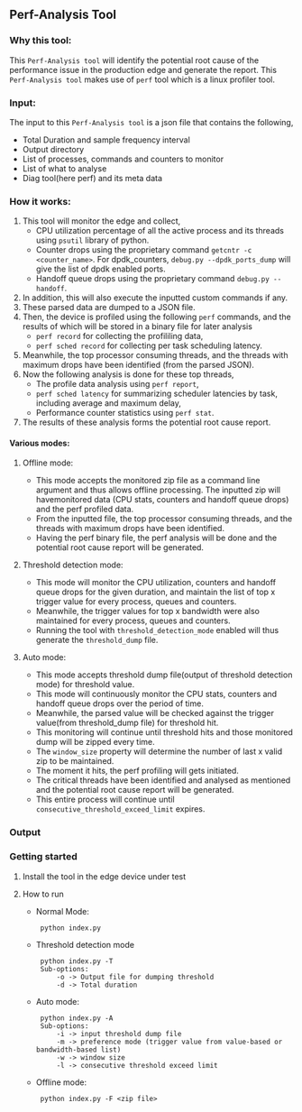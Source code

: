 ## Perf-Analysis Tool

### Why this tool:
   This `Perf-Analysis tool` will identify the potential root cause of the performance issue in the production edge and generate the report. This `Perf-Analysis tool` makes use of `perf` tool which is a linux profiler tool.
   
### Input:

The input to this `Perf-Analysis tool` is a json file that contains the following,
   
- Total Duration and sample frequency interval
- Output directory
- List of processes, commands and counters to monitor
- List of what to analyse
- Diag tool(here perf) and its meta data

### How it works:

1. This tool will monitor the edge and collect,
    - CPU utilization percentage of all the active process and its threads using `psutil` library of python.
    - Counter drops using the proprietary command `getcntr -c <counter_name>`. For dpdk_counters, `debug.py --dpdk_ports_dump` will give the list of dpdk enabled ports.
    - Handoff queue drops using the proprietary command `debug.py --handoff`.
2. In addition, this will also execute the inputted custom commands if any.
3. These parsed data are dumped to a JSON file.
4. Then, the device is profiled using the following `perf` commands, and the results of which will be stored in a binary file for later analysis
    - `perf record` for collecting the profililing data,
    - `perf sched record` for collecting per task scheduling latency.
5. Meanwhile, the top processor consuming threads, and the threads with maximum drops have been identified (from the parsed JSON).
6. Now the following analysis is done for these top threads,
    - The profile data analysis using `perf report`, 
    - `perf sched latency` for summarizing scheduler latencies by task, including average and maximum delay, 
    - Performance counter statistics using `perf stat`.  
7. The results of these analysis forms the potential root cause report.

#### Various modes:

1. Offline mode:

    - This mode accepts the monitored zip file as a command line argument and thus allows offline processing. The inputted zip will havemonitored data (CPU stats, counters and handoff queue drops) and the perf profiled data.
    - From the inputted file, the top processor consuming threads, and the threads with maximum drops have been identified.
    - Having the perf binary file, the perf analysis will be done and the potential root cause report will be generated.


2. Threshold detection mode:

    - This mode will monitor the CPU utilization, counters and handoff queue drops for the given duration, and maintain the list of top x trigger value for every process, queues and counters.
    - Meanwhile, the trigger values for top x bandwidth were also maintained for every process, queues and counters.
    - Running the tool with `threshold_detection_mode` enabled will thus generate the `threshold_dump` file.

 
3. Auto mode:

    - This mode accepts threshold dump file(output of threshold detection mode) for threshold value.
    - This mode will continuously monitor the CPU stats, counters and handoff queue drops over the period of time. 
    - Meanwhile, the parsed value will be checked against the trigger value(from threshold_dump file) for threshold hit.
    - This monitoring will continue until threshold hits and those monitored dump will be zipped every time.
    - The `window_size` property will determine the number of last x valid zip to be maintained. 
    - The moment it hits, the perf profiling will gets initiated.
    - The critical threads have been identified and analysed as mentioned and the potential root cause report will be generated.
    - This entire process will continue until `consecutive_threshold_exceed_limit` expires.


### Output

### Getting started
1. Install the tool in the edge device under test
2. How to run 
  
   - Normal Mode:
   
          python index.py
          
   - Threshold detection mode
   
          python index.py -T
          Sub-options:
              -o -> Output file for dumping threshold
              -d -> Total duration

   - Auto mode:
   
          python index.py -A
          Sub-options:
              -i -> input threshold dump file
              -m -> preference mode (trigger value from value-based or bandwidth-based list)
              -w -> window size
              -l -> consecutive threshold exceed limit
              
   - Offline mode:
   
          python index.py -F <zip file>
              
